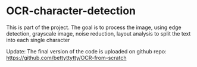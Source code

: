 # OCR-character-detection
This is part of the project. The goal is to process the image, using edge detection, grayscale image, noise reduction, layout analysis to split the text into each single character


Update:
The final version of the code is uploaded on github repo: https://github.com/bettyttytty/OCR-from-scratch
